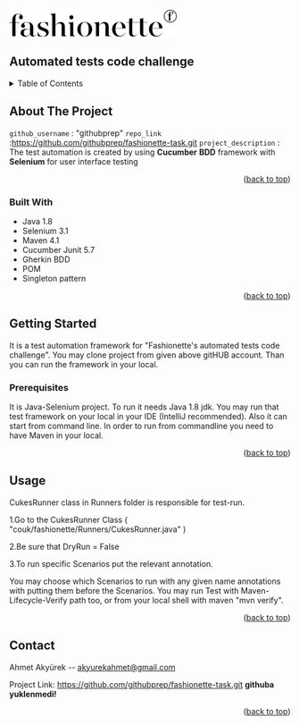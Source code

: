 



![img.png](img.png)

## Automated tests code challenge




<details>
  <summary>Table of Contents</summary>
  <ol>
    <li>
      <a href="#about-the-project">About The Project</a>
      <ul>
        <li><a href="#built-with">Built With</a></li>
      </ul>
    </li>
    <li>
      <a href="#getting-started">Getting Started</a>
      <ul>
        <li><a href="#prerequisites">Prerequisites</a></li>
      </ul>
    </li>
    <li><a href="#usage">Usage</a></li>
    <li><a href="#contact">Contact</a></li>
    
  </ol>
</details>




## About The Project



 `github_username` : "githubprep"
 `repo_link` :https://github.com/githubprep/fashionette-task.git
 `project_description` : The test automation is created by using **Cucumber** **BDD** framework with **Selenium** for user interface testing

<p align="right">(<a href="#top">back to top</a>)</p>



### Built With

* Java 1.8
* Selenium 3.1
* Maven 4.1
* Cucumber Junit 5.7 
* Gherkin BDD
* POM
* Singleton pattern

<p align="right">(<a href="#top">back to top</a>)</p>




## Getting Started

It is a test automation framework for "Fashionette's automated tests code challenge". You may clone project from given above gitHUB account.
Than you can run the framework in your local.







### Prerequisites
It is Java-Selenium project. To run it needs Java 1.8 jdk.
You may run that test framework on your local in your IDE (IntelliJ recommended). Also it can start from command line.
In order to run from commandline you need to have Maven in your local.
  
<p align="right">(<a href="#top">back to top</a>)</p>




## Usage

CukesRunner class in Runners folder is responsible for test-run.

1.Go to the CukesRunner Class ( "couk/fashionette/Runners/CukesRunner.java" )

2.Be sure that DryRun = False

3.To run specific Scenarios put the relevant annotation.

You may choose which Scenarios to run with any given name annotations with putting them before the Scenarios. You may run Test with Maven-Lifecycle-Verify path too,
or from your local shell with maven "mvn verify".


<p align="right">(<a href="#top">back to top</a>)</p> 










## Contact

Ahmet Akyürek -- akyurekahmet@gmail.com

Project Link: https://github.com/githubprep/fashionette-task.git
**githuba yuklenmedi!**
<p align="right">(<a href="#top">back to top</a>)</p>






